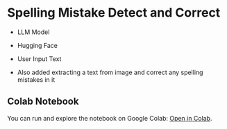 # Spelling Mistake Detect and Correct

- LLM Model
- Hugging Face
- User Input Text

- Also added extracting a text from image and correct any spelling mistakes in it


## Colab Notebook

You can run and explore the notebook on Google Colab: [Open in Colab]([https://colab.research.google.com/drive/your-notebook-id](https://colab.research.google.com/drive/1HUAxrRXZqkTQFl36FvFcE5uXu9VCsqOW?usp=sharing)).
